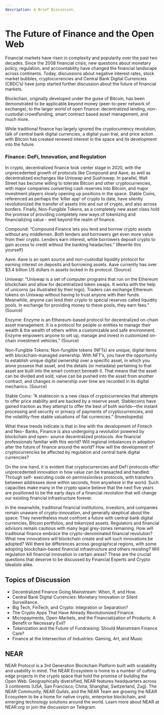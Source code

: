 ```yaml
---
description: A Brief Discussion.
---
```


# The Future of Finance and the Open Web

Financial markets have risen in complexity and popularity over the past two decades. Since the 2008 financial crisis, new questions about monetary policy, regulation, and accountability have changed the financial landscape across continents. Today, discussions about negative interest rates, stock market bubbles, cryptocurrencies and Central Bank Digital Currencies (CBDC’s) have jump started further discussion about the future of financial markets.

Blockchain, originally developed under the guise of Bitcoin, has been demonstrated to be applicable beyond money (peer-to-peer network of exchange), to the larger world of open finance: decentralized lending, non-custodial crowdfunding, smart contract based asset management, and much more.

While traditional finance has largely ignored the cryptocurrency revolution, talk of central bank digital currencies, a digital yuan trial, and price action with Bitcoin has created renewed interest in the space and its development into the future.

### Finance: DeFi, Innovation, and Regulation

In crypto, decentralized finance took center stage in 2020, with the unprecedented growth of protocols like Compound and Aave, as well as decentralized exchanges like Uniswap and Sushiswap. In parallel, Wall Street has become willing to tolerate Bitcoin and other cryptocurrencies, with major companies converting cash reserves into Bitcoin, and major investment players slowly opening up positions in the space. Stable Coins, referenced as perhaps the ‘killer app’ of crypto to date, have silently revolutionized the transfer of assets into and out of crypto, and also across borders. Finally, Non-Fungible Tokens, as a completely new asset class hold the promise of providing completely new ways of tokenizing and financializing value - well beyond the realm of finance.&#x20;

Compound: “Compound Finance lets you lend and borrow crypto assets without any middlemen. Both lenders and borrowers get even more value from their crypto. Lenders earn interest, while borrowers deposit crypto to gain access to credit without the banking headaches.” (Rewrite this yourself)

Aave: Aave is an open source and non-custodial liquidity protocol for earning interest on deposits and borrowing assets. Aave currently has over $3.4 billion US dollars in assets locked in its protocol. (Source)

Uniswap: “Uniswap is a set of computer programs that run on the Ethereum blockchain and allow for decentralized token swaps. It works with the help of unicorns (as illustrated by their logo). Traders can exchange Ethereum tokens on Uniswap without having to trust anyone with their funds. Meanwhile, anyone can lend their crypto to special reserves called liquidity pools. In exchange for providing money to these pools, they earn fees.” (Source)

Enzyme: Enzyme is an Ethereum-based protocol for decentralized on-chain asset management. It is a protocol for people or entities to manage their wealth & the wealth of others within a customizable and safe environment. Enzyme empowers anyone to set up, manage and invest in customized on-chain investment vehicles.” (Source)

Non-Fungible Tokens: Non-fungible tokens (NFTs) are unique, digital items with blockchain-managed ownership. With NFT’s, you have the opportunity to establish unique digital ownership over a specific asset, in which you alone possess that asset, and the details (or metadata) pertaining to that asset are built into the smart contract beneath it. That means that the asset can be divided and sold, value can be pushed into the asset from another contract, and changes in ownership over time are recorded in its digital mechanics. (Source)

Stable Coins: “A stablecoin is a new class of cryptocurrencies that attempts to offer price stability and are backed by a reserve asset. Stablecoins have gained traction as they attempt to offer the best of both worlds—the instant processing and security or privacy of payments of cryptocurrencies, and the volatility-free stable valuations of fiat currencies.” (Investopedia)

What these trends indicate is that in line with the development of Fintech and Neo- Banks, Finance is also undergoing a revolution powered by blockchain and open- source decentralized protocols. Are financial professionals familiar with this world? Will regional imbalances in adoption alter the future of finance around the world? How will the development of cryptocurrencies be affected by regulation and central bank digital currencies?&#x20;

On the one hand, it is evident that cryptocurrencies and DeFi protocols offer unprecedented innovation in how value can be transacted and handled: Through self- executing code on permissionless protocols, with transfers between addresses done within seconds, from anywhere in the world. Such capacities make many in the crypto space believe that the next five years are positioned to be the early days of a financial revolution that will change our existing financial infrastructure forever.

In the meanwhile, traditional financial institutions, investors, and companies remain unaware of crypto-innovation, and generally skeptical about the space. They nevertheless must confront a future with central bank digital currencies, Bitcoin portfolios, and tokenized assets. Regulators and financial advisors remain cautious with many legal grey-zones remaining. How will traditional finance embrace the crypto-denominated financial revolution? What new innovations will blockchain create and will such innovations be adopted? Will there be differences across geographical regions, with some adopting blockchain-based financial infrastructure and others resisting? Will regulation kill financial innovation in certain areas? These are the crucial questions that deserve to be discussed by Financial Experts and Crypto Idealists alike.

## Topics of Discussion&#x20;

* Decentralized Finance Going Mainstream: When, If, and How.
* Central Bank Digital Currencies: Monetary Innovation or Silent Surveillance.
* Big Tech, FinTech, and Crypto: Integration or Separation?
* The Crypto Apps That Have Already Revolutionized Finance.
* Micropayments, Open-Markets, and the Financialization of Products: A Benefit or Necessary Evil?
* Tokenization and the Future of Fundraising: Should Mainstream Finance Care?
* Finance at the Intersection of Industries: Gaming, Art, and Music

## NEAR&#x20;

NEAR Protocol is a 3rd Generation Blockchain Platform built with scalability and usability in mind. The NEAR Ecosystem is home to a number of cutting edge projects in the crypto space that hold the promise of building the Open Web. Geographically diversified, NEAR features headquarters across 3 continents (USA, San Francisco; China, Shanghai; Switzerland, Zug). The NEAR Community, NEAR Guilds, and the NEAR Team are growing the NEAR Ecosystem to be a home for native crypto, enterprise blockchain, and emerging technology solutions around the world. Learn more about NEAR at NEAR.org or join the discussion on Telegram.
